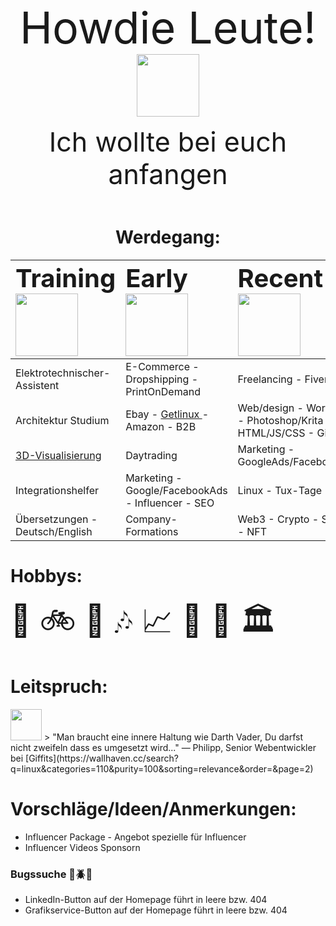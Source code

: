  <center>


<font style="font-size: 70px;" >Howdie Leute!</font>
<img src="https://emojipedia-us.s3.dualstack.us-west-1.amazonaws.com/thumbs/120/twitter/322/waving-hand_1f44b.png" width="100px">

<font style="font-size: 43px;" >Ich wollte bei euch anfangen</font>


<a > <img width ='100%'  height ='5px' src ='https://emojipedia-us.s3.dualstack.us-west-1.amazonaws.com/thumbs/120/twitter/322/large-blue-square_1f7e6.png'> </a>



# Werdegang:

| <font style="font-size: 40px;" >Training</font> <img src="https://emojipedia-us.s3.dualstack.us-west-1.amazonaws.com/thumbs/120/google/313/hatching-chick_1f423.png" width="100px"> |<font style="font-size: 40px;" >Early </font> <img src="https://emojipedia-us.s3.dualstack.us-west-1.amazonaws.com/thumbs/120/google/313/front-facing-baby-chick_1f425.png" width="100px">  | <font style="font-size: 40px;" >Recent </font> <img src="https://emojipedia-us.s3.dualstack.us-west-1.amazonaws.com/thumbs/120/twitter/322/eagle_1f985.png" width="100px">
|:--- | :--- | :---|
|Elektrotechnischer-Assistent|E-Commerce - Dropshipping - PrintOnDemand|Freelancing - Fiverr|
|Architektur Studium|Ebay - [Getlinux ](https://www.ebay.de/usr/getlinux) - Amazon - B2B |Web/design - Wordpress - Photoshop/Krita - HTML/JS/CSS - Git|
|[3D-Visualisierung ](https://prim4t.tumblr.com/post/137290910215)   |Daytrading|Marketing - GoogleAds/FacebookAds|
|Integrationshelfer|Marketing - Google/FacebookAds - Influencer - SEO|Linux - Tux-Tage|
|Übersetzungen - Deutsch/English|Company-Formations|Web3 - Crypto - Solidity - NFT|

</center>



# Hobbys: 
<font style="font-size: 50px;" > 🌳 🚲 🧘 🎶 📈 🍲 👾 🏛️ </font>


# Leitspruch: 

<img src="https://www.pikpng.com/pngl/b/132-1325138_dark-side-600600-182-kb-emoji-darth-vader.png" width="50px">
</center>
> "Man braucht eine innere Haltung wie Darth Vader, Du darfst nicht zweifeln dass es umgesetzt wird..." 
― Philipp, Senior Webentwickler bei [Giffits](https://wallhaven.cc/search?q=linux&categories=110&purity=100&sorting=relevance&order=&page=2)





# Vorschläge/Ideen/Anmerkungen:

- Influencer Package - Angebot spezielle für Influencer
- Influencer Videos Sponsorn 


### Bugssuche 🐞🪲🐛
- LinkedIn-Button auf der Homepage führt in leere bzw. 404
- Grafikservice-Button auf der Homepage führt in leere bzw. 404

<a > <img width ='100%'  height ='5px' src ='https://emojipedia-us.s3.dualstack.us-west-1.amazonaws.com/thumbs/120/twitter/322/large-blue-square_1f7e6.png'> </a>

